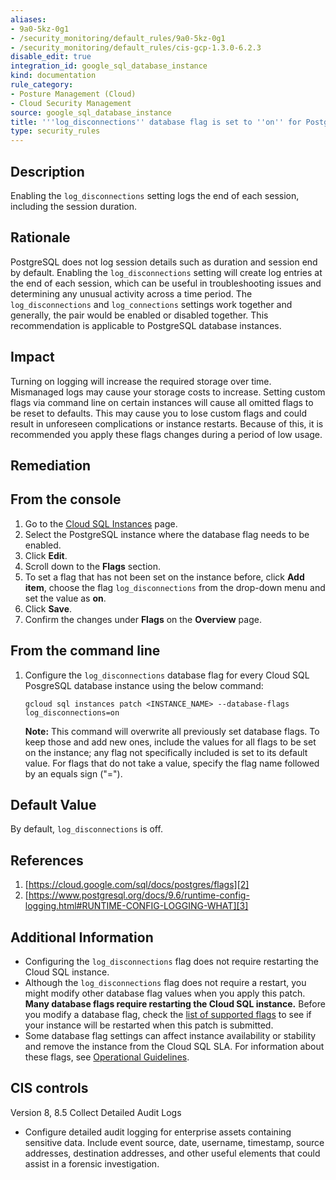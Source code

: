 ```yaml
---
aliases:
- 9a0-5kz-0g1
- /security_monitoring/default_rules/9a0-5kz-0g1
- /security_monitoring/default_rules/cis-gcp-1.3.0-6.2.3
disable_edit: true
integration_id: google_sql_database_instance
kind: documentation
rule_category:
- Posture Management (Cloud)
- Cloud Security Management
source: google_sql_database_instance
title: '''log_disconnections'' database flag is set to ''on'' for PostgreSQL Instance'
type: security_rules
---
```


## Description

Enabling the `log_disconnections` setting logs the end of each session, including the
session duration.

## Rationale

PostgreSQL does not log session details such as duration and session end by default.
Enabling the `log_disconnections` setting will create log entries at the end of each session,
which can be useful in troubleshooting issues and determining any unusual activity across a
time period. The `log_disconnections` and `log_connections` settings work together and
generally, the pair would be enabled or disabled together. This recommendation is applicable
to PostgreSQL database instances.

## Impact

Turning on logging will increase the required storage over time. Mismanaged logs may
cause your storage costs to increase. Setting custom flags via command line on certain
instances will cause all omitted flags to be reset to defaults. This may cause you to lose
custom flags and could result in unforeseen complications or instance restarts. Because of
this, it is recommended you apply these flags changes during a period of low usage.


## Remediation

## From the console

1. Go to the [Cloud SQL Instances][1] page.
2. Select the PostgreSQL instance where the database flag needs to be enabled.
3. Click **Edit**.
4. Scroll down to the **Flags** section.
5. To set a flag that has not been set on the instance before, click **Add item**, choose the
flag `log_disconnections` from the drop-down menu and set the value as **on**.
6. Click **Save**.
7. Confirm the changes under **Flags** on the **Overview** page.

## From the command line

1. Configure the `log_disconnections` database flag for every Cloud SQL PosgreSQL
database instance using the below command:

   ```
   gcloud sql instances patch <INSTANCE_NAME> --database-flags
   log_disconnections=on
   ```

    **Note:** This command will overwrite all previously set database flags. To keep
    those and add new ones, include the values for all flags to be set on the
    instance; any flag not specifically included is set to its default value. For
    flags that do not take a value, specify the flag name followed by an equals
    sign ("=").

## Default Value

By default, `log_disconnections` is off.

## References

1. [https://cloud.google.com/sql/docs/postgres/flags][2]
2. [https://www.postgresql.org/docs/9.6/runtime-config-logging.html#RUNTIME-CONFIG-LOGGING-WHAT][3]


## Additional Information

- Configuring the `log_disconnections` flag does not require restarting the Cloud SQL instance.
- Although the `log_disconnections` flag does not require a restart, you might modify other database flag values when you apply this patch. **Many database flags require restarting the Cloud SQL instance.** Before you modify a database flag, check the [list of supported flags][2] to see if your instance will be restarted when this patch is submitted.
- Some database flag settings can affect instance availability or stability and remove the instance from the Cloud SQL SLA. For information about these flags, see [Operational Guidelines][4].


## CIS controls

Version 8, 8.5 Collect Detailed Audit Logs
- Configure detailed audit logging for enterprise assets containing sensitive data. Include event source, date, username, timestamp, source addresses, destination addresses, and other useful elements that could assist in a forensic investigation.

[1]: https://console.cloud.google.com/sql/instances
[2]: https://cloud.google.com/sql/docs/postgres/flags
[3]: https://console.cloud.google.com/sql/instances
[4]: https://cloud.google.com/sql/docs/operational-guidelines
